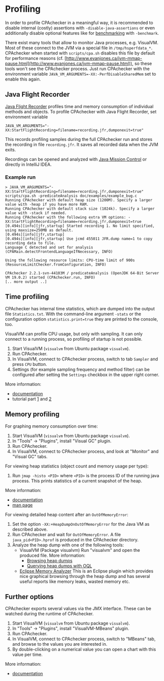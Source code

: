 <!--
This file is part of CPAchecker,
a tool for configurable software verification:
https://cpachecker.sosy-lab.org

SPDX-FileCopyrightText: 2007-2023 Dirk Beyer <https://www.sosy-lab.org>

SPDX-License-Identifier: Apache-2.0
-->

Profiling
=========

In order to profile CPAchecker in a meaningful way,
it is recommended to disable internal (costly) assertions with `-disable-java-assertions`
or even additionally disable optional features
like for [benchmarking](Benchmark.md) with `-benchmark`.

There exist many tools that allow to monitor Java processes, e.g. VisualVM.
Most of these connect to the JVM via a special file in `/tmp/hsperfdata_*`.
CPAchecker when started with `scripts/cpa.sh`
disables this file by default for performance reasons
(cf. [http://www.evanjones.ca/jvm-mmap-pause.html](http://www.evanjones.ca/jvm-mmap-pause.html)),
so these tools won't see the CPAchecker process.
Just run CPAchecker with the environment variable
`JAVA_VM_ARGUMENTS=-XX:-PerfDisableSharedMem` set to enable this again.


Java Flight Recorder
--------------------

[Java Flight Recorder](https://access.redhat.com/documentation/en-us/openjdk/17/html-single/using_jdk_flight_recorder_with_openjdk/index)
profiles time and memory consumption of individual methods and objects.
To profile CPAchecker with Java Flight Recorder,
set environment variable

```
JAVA_VM_ARGUMENTS="-XX:StartFlightRecording=filename=recording.jfr,dumponexit=true"
```

This records profiling samples during the full CPAchecker run and stores the recording in file `recording.jfr`.
It saves all recorded data when the JVM exits.

Recordings can be opened and analyzed with [Java Mission Control](https://github.com/openjdk/jmc)
or directly in IntelliJ IDEA.

### Example run

```
> JAVA_VM_ARGUMENTS="-XX:StartFlightRecording=filename=recording.jfr,dumponexit=true" scripts/cpa.sh -predicateAnalysis doc/examples/example_bug.c
Running CPAchecker with default heap size (1200M). Specify a larger value with -heap if you have more RAM.
Running CPAchecker with default stack size (1024k). Specify a larger value with -stack if needed.
Running CPAchecker with the following extra VM options: -XX:StartFlightRecording=filename=recording.jfr,dumponexit=true
[0.494s][info][jfr,startup] Started recording 1. No limit specified, using maxsize=250MB as default.
[0.494s][info][jfr,startup] 
[0.494s][info][jfr,startup] Use jcmd 455011 JFR.dump name=1 to copy recording data to file.
Language C detected and set for analysis (CPAMain.detectFrontendLanguageIfNecessary, INFO)

Using the following resource limits: CPU-time limit of 900s (ResourceLimitChecker.fromConfiguration, INFO)

CPAchecker 2.2.1-svn-44103M / predicateAnalysis (OpenJDK 64-Bit Server VM 19.0.2) started (CPAchecker.run, INFO)
[.. more output ..]
```


Time profiling
--------------

CPAchecker has internal time statistics, which are dumped into the output file `Statistics.txt`.
With the command-line argument `-stats` or the configuration option `statistics.print=true`
they are printed to the console, too.

VisualVM can profile CPU usage, but only with sampling.
It can only connect to a running process, so profiling of startup is not possible.

1. Start VisualVM (`visualvm` from Ubuntu package `visualvm`).
2. Run CPAchecker.
3. In VisualVM, connect to CPAchecker process, switch to tab `Sampler`
   and press `CPU` button.
4. Settings (for example sampling frequency and method filter)
   can be configured after setting the `Settings` checkbox in the upper right corner.

More information:
 - [documentation](https://htmlpreview.github.io/?https://raw.githubusercontent.com/visualvm/visualvm.java.net.backup/master/www/profiler.html)
 - tutorial part [1](https://web.archive.org/web/20190117031705/https://blogs.oracle.com/nbprofiler/profiling-with-visualvm,-part-1) and [2](https://web.archive.org/web/20210414222507/https://blogs.oracle.com/nbprofiler/profiling-with-visualvm,-part-2)


Memory profiling
----------------

For graphing memory consumption over time:

1. Start VisualVM (`visualvm` from Ubuntu package `visualvm`).
2. In "Tools" -> "Plugins", install "Visual GC" plugin.
3. Run CPAchecker.
4. In VisualVM, connect to CPAchecker process,
   and look at "Monitor" and "Visual GC" tabs.

For viewing heap statistics (object count and memory usage per type):

1. Run `jmap -histo <PID>` where `<PID>` is the process ID of the running
   java process. This prints statistics of a current snapshot of the heap.

More information:
- [documentation](https://docs.oracle.com/en/java/javase/17/troubleshoot/diagnostic-tools.html#GUID-2E915FE8-A8A6-47C5-BA1D-4CC85174E818)
- [man page](https://docs.oracle.com/en/java/javase/17/docs/specs/man/jmap.html)

For viewing detailed heap content after an `OutOfMemoryError`:

1. Set the option `-XX:+HeapDumpOnOutOfMemoryError` for the Java VM
   as described above.
2. Run CPAchecker and wait for `OutOfMemoryError`. A file `java_pid<PID>.hprof`
   is produced in the CPAchecker directory.
3. Analyze the heap dump with one of the following tools:
   - VisualVM (Package visualvm)
     Run "visualvm" and open the produced file.
     More information:
     - [Browsing heap dumps](https://htmlpreview.github.io/?https://raw.githubusercontent.com/visualvm/visualvm.java.net.backup/master/www/heapdump.html)
     - [Querying heap dumps with OQL](https://htmlpreview.github.io/?https://raw.githubusercontent.com/visualvm/visualvm.java.net.backup/master/www/oqlhelp.html)
   - [Eclipse Memory Analyzer](https://eclipse.dev/mat/)
     This is an Eclipse plugin which provides nice graphical browsing through the heap dump
     and has several useful reports like memory leaks, wasted memory etc.


Further options
---------------
CPAchecker exports several values via the JMX interface.
These can be watched during the runtime of CPAchecker.

1. Start VisualVM (`visualvm` from Ubuntu package `visualvm`).
2. In "Tools" -> "Plugins", install "VisualVM-MBeans" plugin.
3. Run CPAchecker.
4. In VisualVM, connect to CPAchecker process, switch to "MBeans" tab,
   and browse to the values you are interested in.
5. By double-clicking on a numerical value you can open a chart with this value per time.

More information:
- [documentation](https://htmlpreview.github.io/?https://raw.githubusercontent.com/visualvm/visualvm.java.net.backup/master/www/mbeans_tab.html)
